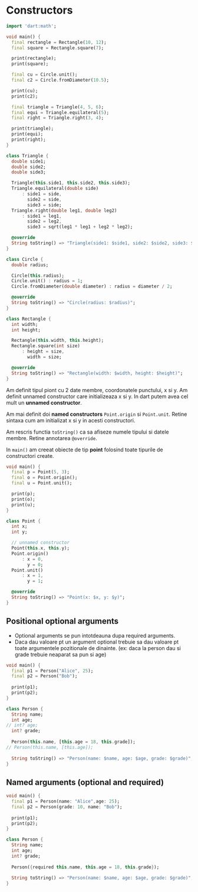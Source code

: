 # Constructors

```dart
import 'dart:math';

void main() {
  final rectangle = Rectangle(10, 12);
  final square = Rectangle.square(7);

  print(rectangle);
  print(square);

  final cu = Circle.unit();
  final c2 = Circle.fromDiameter(10.5);

  print(cu);
  print(c2);

  final triangle = Triangle(4, 5, 6);
  final equi = Triangle.equilateral(5);
  final right = Triangle.right(3, 4);

  print(triangle);
  print(equi);
  print(right);
}

class Triangle {
  double side1;
  double side2;
  double side3;

  Triangle(this.side1, this.side2, this.side3);
  Triangle.equilateral(double side)
      : side1 = side,
        side2 = side,
        side3 = side;
  Triangle.right(double leg1, double leg2)
      : side1 = leg1,
        side2 = leg2,
        side3 = sqrt(leg1 * leg1 + leg2 * leg2);

  @override
  String toString() => "Triangle(side1: $side1, side2: $side2, side3: $side3)";
}

class Circle {
  double radius;

  Circle(this.radius);
  Circle.unit() : radius = 1;
  Circle.fromDiameter(double diameter) : radius = diameter / 2;

  @override
  String toString() => "Circle(radius: $radius)";
}

class Rectangle {
  int width;
  int height;

  Rectangle(this.width, this.height);
  Rectangle.square(int size)
      : height = size,
        width = size;

  @override
  String toString() => "Rectangle(width: $width, height: $height)";
}


```

Am definit tipul piont cu 2 date membre, coordonatele punctului, x si y.
Am definit unnamed constructor care initializeaza x si y.
In dart putem avea cel mult un **unnamed constructor**.

Am mai definit doi **named constructors** `Point.origin` si `Point.unit`.
Retine sintaxa cum am initializat x si y in acesti constructori.

Am rescris functia `toString()` ca sa afiseze numele tipului si datele membre.
Retine annotarea `@override`.

In `main()` am creeat obiecte de tip **point** folosind toate tipurile de constructori create.

```dart
void main() {
  final p = Point(5, 3);
  final o = Point.origin();
  final u = Point.unit();

  print(p);
  print(o);
  print(u);
}

class Point {
  int x;
  int y;

  // unnamed constructor
  Point(this.x, this.y);
  Point.origin()
      : x = 0,
        y = 0;
  Point.unit()
      : x = 1,
        y = 1;

  @override
  String toString() => "Point(x: $x, y: $y)";
}
```

## Positional optional arguments

* Optional arguments se pun intotdeauna dupa required arguments.
* Daca dau valoare pt un argument optional trebuie sa dau valoare pt toate argumentele pozitionale de dinainte. (ex: daca la person dau si grade trebuie neaparat sa pun si age)

```dart
void main() {
  final p1 = Person("Alice", 25);
  final p2 = Person("Bob");
  
  print(p1);
  print(p2);
}

class Person {
  String name;
  int age;
// int? age;
  int? grade;
  
  Person(this.name, [this.age = 18, this.grade]);
// Person(this.name, [this.age]);
  
  String toString() => "Person(name: $name, age: $age, grade: $grade)";
}
```

## Named arguments (optional and required)

```dart
void main() {
  final p1 = Person(name: "Alice",age: 25);
  final p2 = Person(grade: 10, name: "Bob");
  
  print(p1);
  print(p2);
}

class Person {
  String name;
  int age;
  int? grade;
  
  Person({required this.name, this.age = 18, this.grade});
  
  String toString() => "Person(name: $name, age: $age, grade: $grade)";
}
```
